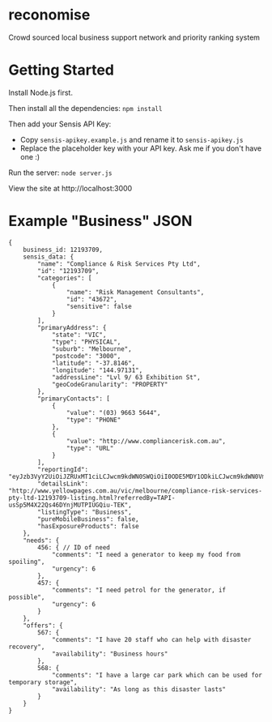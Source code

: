 reconomise
==========

Crowd sourced local business support network and priority ranking system

Getting Started
===============

Install Node.js first.

Then install all the dependencies:
`npm install`

Then add your Sensis API Key:
- Copy `sensis-apikey.example.js` and rename it to `sensis-apikey.js`
- Replace the placeholder key with your API key. Ask me if you don't have one :)

Run the server:
`node server.js`

View the site at http://localhost:3000


Example "Business" JSON
=======================

```
{
    business_id: 12193709,
    sensis_data: {
        "name": "Compliance & Risk Services Pty Ltd",
        "id": "12193709",
        "categories": [
            {
                "name": "Risk Management Consultants",
                "id": "43672",
                "sensitive": false
            }
        ],
        "primaryAddress": {
            "state": "VIC",
            "type": "PHYSICAL",
            "suburb": "Melbourne",
            "postcode": "3000",
            "latitude": "-37.8146",
            "longitude": "144.97131",
            "addressLine": "Lvl 9/ 63 Exhibition St",
            "geoCodeGranularity": "PROPERTY"
        },
        "primaryContacts": [
            {
                "value": "(03) 9663 5644",
                "type": "PHONE"
            },
            {
                "value": "http://www.compliancerisk.com.au",
                "type": "URL"
            }
        ],
        "reportingId": "eyJzb3VyY2UiOiJZRUxMT1ciLCJwcm9kdWN0SWQiOiI0ODE5MDY1ODkiLCJwcm9kdWN0VmVyc2lvbiI6IjEifQ",
        "detailsLink": "http://www.yellowpages.com.au/vic/melbourne/compliance-risk-services-pty-ltd-12193709-listing.html?referredBy=TAPI-usSp5M4X22Qs46DYnjMUTPIUGQiu-TEK",
        "listingType": "Business",
        "pureMobileBusiness": false,
        "hasExposureProducts": false
    },
    "needs": {
        456: { // ID of need
            "comments": "I need a generator to keep my food from spoiling",
            "urgency": 6
        },
        457: {
            "comments": "I need petrol for the generator, if possible",
            "urgency": 6
        }
    },
    "offers": {
        567: {
            "comments": "I have 20 staff who can help with disaster recovery",
            "availability": "Business hours"
        },
        568: {
            "comments": "I have a large car park which can be used for temporary storage",
            "availability": "As long as this disaster lasts"
        }
    }
}
```